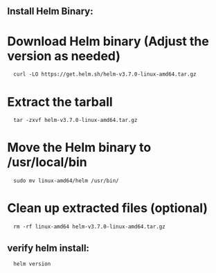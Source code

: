 Install Helm Binary:
--------------------


  # Download Helm binary (Adjust the version as needed)
      curl -LO https://get.helm.sh/helm-v3.7.0-linux-amd64.tar.gz

# Extract the tarball
      tar -zxvf helm-v3.7.0-linux-amd64.tar.gz

# Move the Helm binary to /usr/local/bin
      sudo mv linux-amd64/helm /usr/bin/

# Clean up extracted files (optional)
      rm -rf linux-amd64 helm-v3.7.0-linux-amd64.tar.gz


verify helm install:
------------------

      helm version

